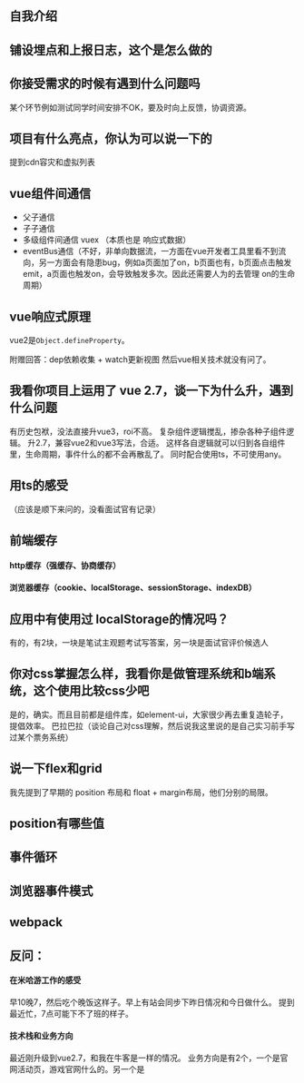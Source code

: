 ## 自我介绍

## 铺设埋点和上报日志，这个是怎么做的

## 你接受需求的时候有遇到什么问题吗

某个环节例如测试同学时间安排不OK，要及时向上反馈，协调资源。

## 项目有什么亮点，你认为可以说一下的

提到cdn容灾和虚拟列表

## vue组件间通信

- 父子通信
- 子子通信
- 多级组件间通信 vuex （本质也是 响应式数据）
- eventBus通信（不好，非单向数据流，一方面在vue开发者工具里看不到流向，另一方面会有隐患bug，例如a页面加了on，b页面也有，b页面点击触发emit，a页面也触发on，会导致触发多次。因此还需要人为的去管理
  on的生命周期）

## vue响应式原理

vue2是`Object.defineProperty`。

附赠回答：dep依赖收集 + watch更新视图
然后vue相关技术就没有问了。

## 我看你项目上运用了 vue 2.7，谈一下为什么升，遇到什么问题
有历史包袱，没法直接升vue3，roi不高。
复杂组件逻辑搅乱，掺杂各种子组件逻辑。
升2.7，兼容vue2和vue3写法，合适。
这样各自逻辑就可以归到各自组件里，生命周期，事件什么的都不会再散乱了。
同时配合使用ts，不可使用any。

## 用ts的感受
（应该是顺下来问的，没看面试官有记录）

## 前端缓存

#### http缓存（强缓存、协商缓存）

#### 浏览器缓存（cookie、localStorage、sessionStorage、indexDB）

## 应用中有使用过 localStorage的情况吗？

有的，有2块，一块是笔试主观题考试写答案，另一块是面试官评价候选人

## 你对css掌握怎么样，我看你是做管理系统和b端系统，这个使用比较css少吧

是的，确实。而且目前都是组件库，如element-ui，大家很少再去重复造轮子，提倡效率。
巴拉巴拉（谈论自己对css理解，然后说我这里说的是自己实习前手写过某个票务系统）

## 说一下flex和grid

我先提到了早期的 position 布局和 float + margin布局，他们分别的局限。

## position有哪些值

## 事件循环

## 浏览器事件模式

## webpack

## 反问：

#### 在米哈游工作的感受

早10晚7，然后吃个晚饭这样子。早上有站会同步下昨日情况和今日做什么。
提到最近忙，7点可能下不了班的样子。

#### 技术栈和业务方向

最近刚升级到vue2.7，和我在牛客是一样的情况。
业务方向是有2个，一个是官网活动页，游戏官网什么的。另一个是

